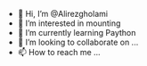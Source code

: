 - 👋 Hi, I’m @Alirezgholami
- 👀 I’m interested in mounting 
- 🌱 I’m currently learning Paython
- 💞️ I’m looking to collaborate on ...
- 📫 How to reach me ...

<!---
Alirezgholami/Alirezgholami is a ✨ special ✨ repository because its `README.md` (this file) appears on your GitHub profile.
You can click the Preview link to take a look at your changes.
--->
